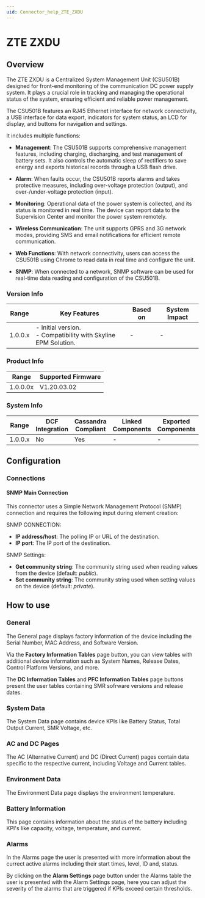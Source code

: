 ```yaml
---
uid: Connector_help_ZTE_ZXDU
---
```


# ZTE ZXDU

## Overview

The ZTE ZXDU is a Centralized System Management Unit (CSU501B) designed for front-end monitoring of the communication DC power supply system. It plays a crucial role in tracking and managing the operational status of the system, ensuring efficient and reliable power management.

The CSU501B features an RJ45 Ethernet interface for network connectivity, a USB interface for data export, indicators for system status, an LCD for display, and buttons for navigation and settings.

It includes multiple functions:

- **Management**: The CSU501B supports comprehensive management features, including charging, discharging, and test management of battery sets. It also controls the automatic sleep of rectifiers to save energy and exports historical records through a USB flash drive.

- **Alarm**: When faults occur, the CSU501B reports alarms and takes protective measures, including over-voltage protection (output), and over-/under-voltage protection (input).

- **Monitoring**: Operational data of the power system is collected, and its status is monitored in real time. The device can report data to the Supervision Center and monitor the power system remotely.

- **Wireless Communication**: The unit supports GPRS and 3G network modes, providing SMS and email notifications for efficient remote communication.

- **Web Functions**: With network connectivity, users can access the CSU501B using Chrome to read data in real time and configure the unit.

- **SNMP**: When connected to a network, SNMP software can be used for real-time data reading and configuration of the CSU501B.

### Version Info

| Range   | Key Features                                                      | Based on | System Impact |
|---------|-------------------------------------------------------------------|----------|---------------|
| 1.0.0.x | - Initial version. <br>- Compatibility with Skyline EPM Solution. | -        | -             |

### Product Info

| Range    | Supported Firmware |
|----------|--------------------|
| 1.0.0.0x | V1.20.03.02        |

### System Info

| Range     | DCF Integration     | Cassandra Compliant     | Linked Components     | Exported Components     |
|-----------|---------------------|-------------------------|-----------------------|-------------------------|
| 1.0.0.x   | No                  | Yes                     | -                     | -                       |

## Configuration

### Connections

#### SNMP Main Connection

This connector uses a Simple Network Management Protocol (SNMP) connection and requires the following input during element creation:

SNMP CONNECTION:

- **IP address/host**: The polling IP or URL of the destination.
- **IP port**: The IP port of the destination.

SNMP Settings:

- **Get community string**: The community string used when reading values from the device (default: *public*).
- **Set community string**: The community string used when setting values on the device (default: *private*).

## How to use

### General

The General page displays factory information of the device including the Serial Number, MAC Address, and Software Version.

Via the **Factory Information Tables** page button, you can view tables with additional device information such as System Names, Release Dates, Control Platform Versions, and more.

The **DC Information Tables** and **PFC Information Tables** page buttons present the user tables containing SMR sofrware versions and release dates. 

### System Data

The System Data page contains device KPIs like Battery Status, Total Output Current, SMR Voltage, etc.

### AC and DC Pages

The AC (Alternative Current) and DC (Direct Current) pages contain data specific to the respective current, including Voltage and Current tables.

### Environment Data

The Environment Data page displays the environment temperature.

### Battery Information 

This page contains information about the status of the battery including KPI's like capacity, voltage, temperature, and current. 

### Alarms

In the Alarms page the user is presented with more information about the currect active alarms including their start times, level, ID and, status. 

By clicking on the **Alarm Settings** page button under the Alarms table the user is presented with the Alarm Settings page, here you can adjust the severity of the alarms that are triggered if KPIs exceed certain thresholds.
